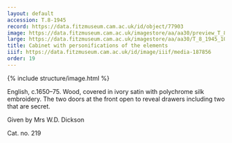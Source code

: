 ```yaml
---
layout: default
accession: T.8-1945
record: https://data.fitzmuseum.cam.ac.uk/id/object/77903
image: https://data.fitzmuseum.cam.ac.uk/imagestore/aa/aa30/preview_T_8_1945_10_201408_jas244_mas.jpg
large: https://data.fitzmuseum.cam.ac.uk/imagestore/aa/aa30/T_8_1945_10_201408_jas244_mas.jpg
title: Cabinet with personifications of the elements
iiif: https://data.fitzmuseum.cam.ac.uk/id/image/iiif/media-187856
order: 19
---
```


{% include structure/image.html %}

English, c.1650–75.
Wood, covered in ivory satin with polychrome silk embroidery. The two doors at the front open to reveal drawers including two that are secret.

Given by Mrs W.D. Dickson

Cat. no. 219
